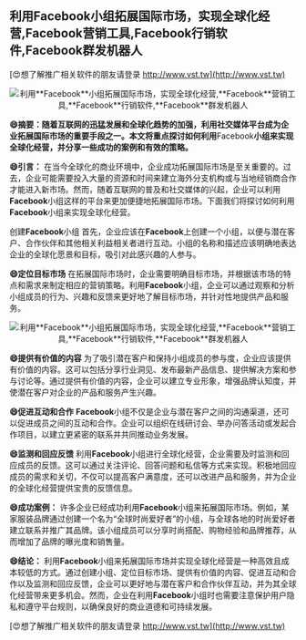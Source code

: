 ## **利用**Facebook**小组拓展国际市场，实现全球化经营,**Facebook**营销工具,**Facebook**行销软件,**Facebook**群发机器人**

[😍想了解推广相关软件的朋友请登录 http://www.vst.tw](http://www.vst.tw)

 <center><img src="https://vst.tw/MP4/tuiguang/png/3.png" alt="利用**Facebook**小组拓展国际市场，实现全球化经营,**Facebook**营销工具,**Facebook**行销软件,**Facebook**群发机器人"></center>

**😄摘要：随着互联网的迅猛发展和全球化趋势的加强，利用社交媒体平台成为企业拓展国际市场的重要手段之一。本文将重点探讨如何利用**Facebook**小组来实现全球化经营，并分享一些成功的案例和有效的策略。**

**😄引言：**
在当今全球化的商业环境中，企业成功拓展国际市场是至关重要的。过去，企业可能需要投入大量的资源和时间来建立海外分支机构或与当地经销商合作才能进入新市场。然而，随着互联网的普及和社交媒体的兴起，企业可以利用**Facebook**小组这样的平台来更加便捷地拓展国际市场。下面我们将探讨如何利用**Facebook**小组来实现全球化经营。

创建**Facebook**小组
首先，企业应该在**Facebook**上创建一个小组，以便与潜在客户、合作伙伴和其他相关利益相关者进行互动。小组的名称和描述应该明确地表达企业的全球化愿景和目标，吸引对此感兴趣的人参与。

**😄定位目标市场**
在拓展国际市场时，企业需要明确目标市场，并根据该市场的特点和需求来制定相应的营销策略。利用**Facebook**小组，企业可以通过观察和分析小组成员的行为、兴趣和反馈来更好地了解目标市场，并针对性地提供产品和服务。

 <center><img src="https://vst.tw/MP4/tuiguang/png/6.png" alt="利用**Facebook**小组拓展国际市场，实现全球化经营,**Facebook**营销工具,**Facebook**行销软件,**Facebook**群发机器人"></center>

**😄提供有价值的内容**
为了吸引潜在客户和保持小组成员的参与度，企业应该提供有价值的内容。这可以包括分享行业洞见、发布最新产品信息、提供解决方案和参与讨论等。通过提供有价值的内容，企业可以建立专业形象，增强品牌认知度，并使潜在客户对企业的产品和服务产生兴趣。

**😄促进互动和合作**
**Facebook**小组不仅是企业与潜在客户之间的沟通渠道，还可以促进成员之间的互动和合作。企业可以组织在线研讨会、举办问答活动或发起合作项目，以建立更紧密的联系并共同推动业务发展。

**😄监测和回应反馈**
利用**Facebook**小组进行全球化经营，企业需要及时监测和回应成员的反馈。这可以通过关注评论、回答问题和私信等方式来实现。积极地回应成员的需求和关切，不仅可以提高客户满意度，还可以改进产品和服务，并为企业的全球化经营提供宝贵的反馈信息。

**😄成功案例：**
许多企业已经成功利用**Facebook**小组来拓展国际市场。例如，某家服装品牌通过创建一个名为“全球时尚爱好者”的小组，与全球各地的时尚爱好者建立联系并推广其品牌。该小组成员可以分享时尚搭配、购物经验和品牌推荐，从而增加了品牌的曝光度和销售量。

**😄结论：**
利用**Facebook**小组来拓展国际市场并实现全球化经营是一种高效且成本较低的方式。通过创建小组、定位目标市场、提供有价值的内容、促进互动和合作以及监测和回应反馈，企业可以更好地与潜在客户和合作伙伴互动，并为其全球化经营带来更多机会。然而，企业在利用**Facebook**小组时也需要注意保护用户隐私和遵守平台规则，以确保良好的商业道德和可持续发展。

[😍想了解推广相关软件的朋友请登录 http://www.vst.tw](http://www.vst.tw)




